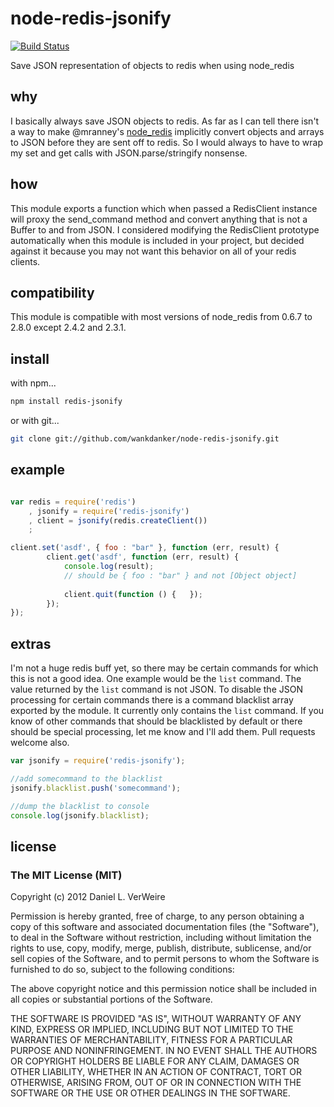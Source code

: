 node-redis-jsonify
==================

[![Build Status](https://travis-ci.org/wankdanker/node-redis-jsonify.svg?branch=master)](https://travis-ci.org/wankdanker/node-redis-jsonify)

Save JSON representation of objects to redis when using node_redis

why
------

I basically always save JSON objects to redis. As far as I can tell there isn't 
a way to make @mranney's [node_redis](https://github.com/mranney/node_redis) 
implicitly convert objects and arrays to JSON before they are sent off to redis.
So I would always to have to wrap my set and get calls with JSON.parse/stringify
nonsense. 

how
------

This module exports a function which when passed a RedisClient instance will 
proxy the send_command method and convert anything that is not a Buffer to and 
from JSON. I considered modifying the RedisClient prototype automatically when 
this module is included in your project, but decided against it because you may
not want this behavior on all of your redis clients.

compatibility
-------------

This module is compatible with most versions of node_redis from 0.6.7 to 2.8.0
except 2.4.2 and 2.3.1.

install
---------

with npm...

```bash
npm install redis-jsonify
```

or with git...

```bash
git clone git://github.com/wankdanker/node-redis-jsonify.git
```

example
------------

```javascript

var redis = require('redis')
	, jsonify = require('redis-jsonify')
	, client = jsonify(redis.createClient())
	;

client.set('asdf', { foo : "bar" }, function (err, result) {
		client.get('asdf', function (err, result) {
			console.log(result); 
			// should be { foo : "bar" } and not [Object object]
			
			client.quit(function () {	});
		});
});

```

extras
--------

I'm not a huge redis buff yet, so there may be certain commands for which this 
is not a good idea. One example would be the `list` command. The value returned
by the `list` command is not JSON. To disable the JSON processing for certain
commands there is a command blacklist array exported by the module. It currently
only contains the `list` command. If you know of other commands that should be
blacklisted by default or there should be special processing, let me know and
I'll add them. Pull requests welcome also.

```javascript
var jsonify = require('redis-jsonify');

//add somecommand to the blacklist
jsonify.blacklist.push('somecommand');

//dump the blacklist to console
console.log(jsonify.blacklist);
```

license
----------

### The MIT License (MIT)


Copyright (c) 2012 Daniel L. VerWeire

Permission is hereby granted, free of charge, to any person obtaining
a copy of this software and associated documentation files (the
"Software"), to deal in the Software without restriction, including
without limitation the rights to use, copy, modify, merge, publish,
distribute, sublicense, and/or sell copies of the Software, and to
permit persons to whom the Software is furnished to do so, subject to
the following conditions:

The above copyright notice and this permission notice shall be
included in all copies or substantial portions of the Software.

THE SOFTWARE IS PROVIDED "AS IS", WITHOUT WARRANTY OF ANY KIND,
EXPRESS OR IMPLIED, INCLUDING BUT NOT LIMITED TO THE WARRANTIES OF
MERCHANTABILITY, FITNESS FOR A PARTICULAR PURPOSE AND NONINFRINGEMENT.
IN NO EVENT SHALL THE AUTHORS OR COPYRIGHT HOLDERS BE LIABLE FOR ANY
CLAIM, DAMAGES OR OTHER LIABILITY, WHETHER IN AN ACTION OF CONTRACT,
TORT OR OTHERWISE, ARISING FROM, OUT OF OR IN CONNECTION WITH THE
SOFTWARE OR THE USE OR OTHER DEALINGS IN THE SOFTWARE.